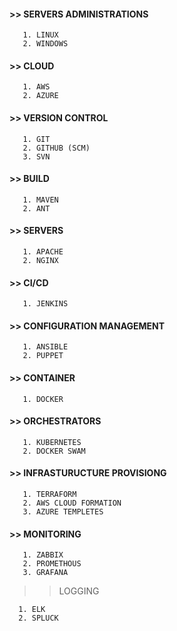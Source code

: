#### >> SERVERS ADMINISTRATIONS
```
   1. LINUX
   2. WINDOWS
```

#### >> CLOUD
```
   1. AWS
   2. AZURE
```

#### >> VERSION CONTROL
```
   1. GIT
   2. GITHUB (SCM)
   3. SVN
```

#### >> BUILD
```
   1. MAVEN
   2. ANT
```

#### >> SERVERS
```
   1. APACHE
   2. NGINX
```

#### >> CI/CD
```
   1. JENKINS
```

#### >> CONFIGURATION MANAGEMENT
```
   1. ANSIBLE
   2. PUPPET
```

#### >> CONTAINER
```
   1. DOCKER
```

#### >> ORCHESTRATORS 
```
   1. KUBERNETES
   2. DOCKER SWAM
```

#### >> INFRASTURUCTURE PROVISIONG
```
   1. TERRAFORM
   2. AWS CLOUD FORMATION
   3. AZURE TEMPLETES
```

#### >> MONITORING
```
   1. ZABBIX
   2. PROMETHOUS
   3. GRAFANA
```

>> LOGGING
 ```
   1. ELK
   2. SPLUCK
```
